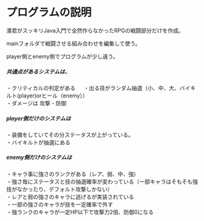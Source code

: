 
# プログラムの説明

湊君がスッキリJava入門で全然作らなかったRPGの戦闘部分だけを作成。

mainフォルダで戦闘させる組み合わせを編集して使う。

player側とenemy側でプログラムが少し違う。

##### 共通点があるシステムは、
・クリティカルの判定がある  　
・出る技がランダム抽選（小、中、大、バイキルト(player)orヒール（enemy））  
・ダメージは 攻撃 - 防御  

##### player側だけのシステムは
・装備をしていてその分ステータスが上がっている。  
・バイキルトが抽選にある  
 

##### enemy側だけのシステムは

・キャラ事に強さのランクがある（レア、弱、中、強）  
・強さ毎にステータスと技の抽選確率が変わっている（一部キャラはそもそも強技がなかったり、デフォルト攻撃しかない）  
・レアと弱の強さのキャラに逃げるが実装されている  
・一部の強さのキャラが技を一定確率で外す  
・強ランクのキャラが一定HP以下で攻撃力2倍、防御0になる  

